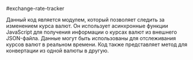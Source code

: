 #exchange-rate-tracker

Данный код является модулем, который позволяет следить за изменением курса валют. Он использует асинхронные функции JavaScript для получения информации о курсах валют из внешнего JSON-файла. Данные могут быть использованы для отслеживания курсов валют в реальном времени. Код также представляет метод для конвертации из одной валюты в другую.
